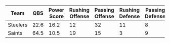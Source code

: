 | Team     | QBS  | Power Score | Rushing Offense | Passing Offense | Rushing Defense | Passing Defense | Points Scored | Points Allowed | Points Differential |
| -------- | ---- | ----------- | --------------- | --------------- | --------------- | --------------- | ------------- | -------------- | ------------------- |
| Steelers | 22.6 | 16.2        | 12              | 32              | 11              | 8               | 28            | 6              | 21                  |
| Saints   | 64.5 | 10.5        | 19              | 15              | 3               | 9               | 9             | 8              | 7                   |
